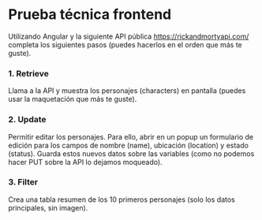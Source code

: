 # Prueba técnica frontend

Utilizando Angular y la siguiente API pública https://rickandmortyapi.com/ completa
los siguientes pasos (puedes hacerlos en el orden que más te guste).
### 1. Retrieve
Llama a la API y muestra los personajes (characters) en pantalla (puedes usar
la maquetación que más te guste).
### 2. Update
Permitir editar los personajes. Para ello, abrir en un popup un formulario de
edición para los campos de nombre (name), ubicación (location) y estado
(status). Guarda estos nuevos datos sobre las variables (como no podemos
hacer PUT sobre la API lo dejamos moqueado).
### 3. Filter
Crea una tabla resumen de los 10 primeros personajes (solo los datos
principales, sin imagen).